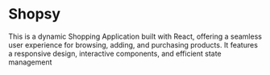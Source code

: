# Shopsy
 This is a dynamic Shopping Application built with React, offering a seamless user experience for browsing, adding, and purchasing products. It features a responsive design, interactive components, and efficient state management
